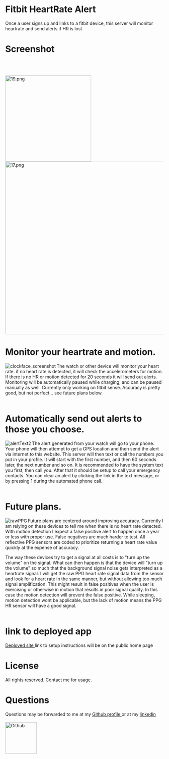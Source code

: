# Fitbit HeartRate Alert
Once a user signs up and links to a fitbit device, this server will monitor heartrate and send alerts if HR is lost
# Screenshot
<br></br>
<p float="left">
      <img alt="19.png" src="/zgithubScreenshots/19.png" width="273" />
      <!-- <img alt="screenshot 16.png" src="/zgithubScreenshots/16.png" width="830" /> -->
      <img alt="17.png" src="/zgithubScreenshots/17.png" width="547" />
</p>

# Monitor your heartrate and motion.

<img align="left" alt="clockface_screenshot" src="/zgithubScreenshots/clockface_screenshot.png">
The watch or other device will monitor your heart rate. if no heart rate is detected, it will check the accelerometers for motion. If there is no HR or motion detected for 20 seconds it will send out alerts. Monitoring will be automatically paused while charging, and can be paused manually as well. Currently only working on fitbit sense. Accuracy is pretty good, but not perfect... see future plans below.
<br></br>

# Automatically send out alerts to those you choose.


<img align="left" alt="alertText2" src="/zgithubScreenshots/alertText2.png">
The alert generated from your watch will go to your phone.
Your phone will then attempt to get a GPS location and then send the alert via internet to this website.
This server will then text or call the numbers you put in your profile.
It will start with the first number, and then 60 seconds later, the next number and so on.
It is recommended to have the system text you first, then call you. After that it should be setup to call your emergency contacts.
You can clear an alert by clicking the link in the text message, or by pressing 1 during the automated phone call.
<br></br>

# Future plans.

<img align="left" alt="rawPPG" src="/zgithubScreenshots/rawPPG.jpg">
Future plans are centered around improving accuracy. Currently I am relying on these devices to tell me when there is no heart rate detected.
With motion detection I expect a false positive alert to happen once a year or less with proper use.
False negatives are much harder to test. All reflective PPG sensors are coded to prioritize returning a heart rate value quickly at the expense of accuracy.

The way these devices try to get a signal at all costs is to "turn up the volume" on the signal.
What can then happen is that the device will "turn up the volume" so much that the background signal noise gets interpreted as a heartrate signal.
I will get the raw PPG heart rate signal data from the sensor and look for a heart rate in the same manner, but without allowing too much signal amplification.
This might result in false positives when the user is exercising or otherwise in motion that results in poor signal quality.
In this case the motion detection will prevent the false positive.
While sleeping, motion detection wont be applicable, but the lack of motion means the PPG HR sensor will have a good signal.
<br></br>

# link to deployed app
<a href='https://cryonics-member-response-info.herokuapp.com/publicHomePage'>Deployed site </a>
link to setup instructions will be on the public home page

# License
All rights reserved. Contact me for usage. 
# Questions
 Questions may be forwarded to me at my 
<a href='https://github.com/gshaver82'>Github profile </a>
or at my 
<a href='https://www.linkedin.com/in/gene-shaver-7b574b1a4/'>linkedin</a>
<br></br>
<img src='https://avatars.githubusercontent.com/u/52022933?v=4' alt=Github profile picture width=100>